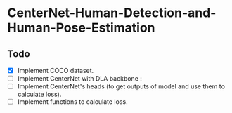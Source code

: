 # CenterNet-Human-Detection-and-Human-Pose-Estimation

## Todo
- [x] Implement COCO dataset.
- [ ] Implement CenterNet with DLA backbone :
- [ ] Implement CenterNet's heads (to get outputs of model and use them to calculate loss).
- [ ] Implement functions to calculate loss.
